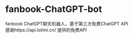 # fanbook-ChatGPT-bot
fanbook ChatGPT聊天机器人，基于第三方免费ChatGPT API  
感谢https://api.lolimi.cn/ 提供的免费API  
